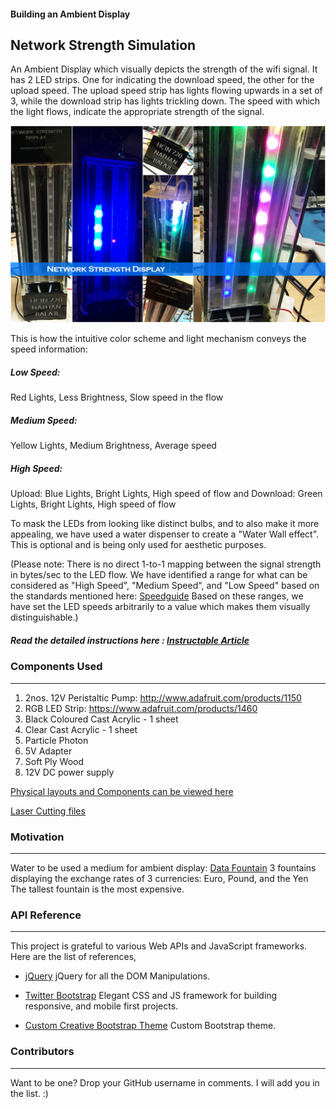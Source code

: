 #### Building an Ambient Display
## Network Strength Simulation
​An Ambient Display which visually depicts the strength of the wifi signal. It has 2 LED strips. One for indicating the download speed, the other for the upload speed. The upload speed strip has lights flowing upwards in a set of 3, while the download strip has lights trickling down. The speed with which the light flows, indicate the appropriate strength of the signal.

![Network Strength Simulation](/Components/AmbientDisplayPics.jpg)

This is how the intuitive color scheme and light mechanism conveys the speed information:
##### Low Speed:
Red Lights, Less Brightness, Slow speed in the flow
##### Medium Speed:
Yellow Lights, Medium Brightness, Average speed
##### High Speed:
Upload: Blue Lights, Bright Lights, High speed of flow  and Download: Green Lights, Bright Lights, High speed of flow

To mask the LEDs from looking like distinct bulbs, and to also make it more appealing, we have used a water dispenser to create a "Water Wall effect". This is optional and is being only used for aesthetic purposes.

(Please note: There is no direct 1-to-1 mapping between the signal strength in bytes/sec to the LED flow. We have identified a range for what can be considered as "High Speed", "Medium Speed", and "Low Speed" based on the standards mentioned here: [Speedguide](http://www.speedguide.net/faq/how-does-rssi-dbm-relate-to-signal-quality-percent-439)
Based on these ranges, we have set the LED speeds arbitrarily to a value which makes them visually distinguishable.)

##### Read the detailed instructions here : [Instructable Article](http://www.instructables.com/id/Network-Strength-Display/)

### Components Used
---
1. 2nos. 12V Peristaltic Pump: http://www.adafruit.com/products/1150
2. RGB LED Strip: https://www.adafruit.com/products/1460
3. Black Coloured Cast Acrylic - 1 sheet
4. Clear Cast Acrylic - 1 sheet
5. Particle Photon
6. 5V Adapter
7. Soft Ply Wood
8. 12V DC power supply

[Physical layouts and Components can be viewed here](https://github.com/nathan5x/NetworkStrengthDisplay/tree/master/Components)

[Laser Cutting files](https://github.com/nathan5x/NetworkStrengthDisplay/blob/master/LaserCuttingFiles)

### Motivation
---
Water to be used a medium for ambient display:
[Data Fountain](http://www.koert.com/work/datafountain/)
3 fountains displaying the exchange rates of 3 currencies: Euro, Pound, and the Yen
The tallest fountain is the most expensive.

### API Reference
---
This project is grateful to various Web APIs and JavaScript frameworks. Here are the list of references,

* [jQuery](https://jquery.com/)
jQuery for all the DOM Manipulations.

* [Twitter Bootstrap](http://getbootstrap.com/)
Elegant CSS and JS framework for building responsive, and mobile first projects.

* [Custom Creative Bootstrap Theme](http://startbootstrap.com/template-overviews/creative/)
Custom Bootstrap theme.

### Contributors
---
Want to be one? Drop your GitHub username in comments. I will add you in the list. :)
